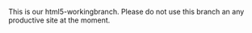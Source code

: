 This is our html5-workingbranch. Please do not use this branch an any productive site at the moment.